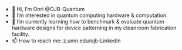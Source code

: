 - 👋 Hi, I’m Onri @OJB-Quantum
- 👀 I’m interested in quantum computing hardware & computation.
- 🌱 I’m currently learning how to benchmark & evaluate quantum hardware designs for device patterning in my cleanroom fabrication facility.
- 📫 How to reach me: z.umn.edu/ojb-LinkedIn

<!---
OJB-Quantum/OJB-Quantum is a ✨ special ✨ repository because its `README.md` (this file) appears on your GitHub profile.
You can click the Preview link to take a look at your changes.
--->
